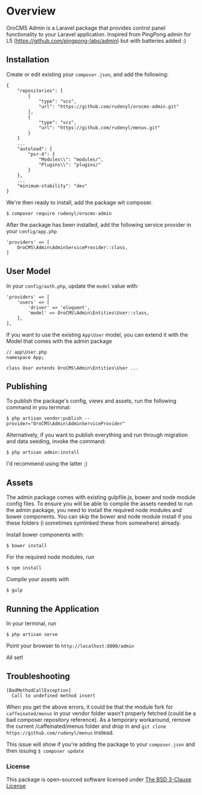 # Overview
OroCMS Admin is a Laravel package that provides control panel functionality to your Laravel application.
Inspired from PingPong admin for L5 (https://github.com/pingpong-labs/admin) but with batteries added :)


## Installation
Create or edit existing your ```composer.json```, and add the following:
```
{
    "repositories": [
        {
            "type": "vcs",
            "url": "https://github.com/rudenyl/orocms-admin.git"
        },
        {
            "type": "vcs",
            "url": "https://github.com/rudenyl/menus.git"
        }
    ]
    ...
    "autoload": {
        "psr-4": {
            "Modules\\": "modules/",
            "Plugins\\": "plugins/"
        }
    },
    ...
    "minimum-stability": "dev"
}
```

We're then ready to install, add the package wit composer.
```
$ composer require rudenyl/orocms-admin
```


After the package has been installed, add the following service provider in your ```config/app.php```
```
'providers' => [
    OroCMS\Admin\AdminServiceProvider::class,
]
```

## User Model
In your ```config/auth.php```, update the ```model``` value with:
```
'providers' => [
    'users' => [
        'driver' => 'eloquent',
        'model' => OroCMS\Admin\Entities\User::class,
    ],
],

```

If you want to use the existing ```App\User``` model, you can extend it with the Model that comes with the admin package
```
// app\User.php
namespace App;

class User extends OroCMS\Admin\Entities\User ...
```


## Publishing
To publish the package's config, views and assets, run the following command in you terminal:
```
$ php artisan vendor:publish --provider="OroCMS\Admin\AdminServiceProvider"
```

Alternatively, if you want to publish everything and run through migration and data seeding, invoke the command:
```
$ php artisan admin:install
```

I'd recommend using the latter ;)


## Assets
The admin package comes with existing gulpfile.js, bower and node module config files.
To ensure you will be able to compile the assets needed to run the admin package, you need to install the required node modules and bower components. You can skip the bower and node module install if you these folders (i sometimes symlinked these from somewhere) already.

Install bower components with:
```
$ bower install
```

For the required node modules, run
```
$ npm install
```

Compile your assets with
```
$ gulp
```


## Running the Application
In your terminal, run
```
$ php artisan serve
```

Point your browser to ```http://localhost:8000/admin```

All set!


## Troubleshooting
```
[BadMethodCallException]         
  Call to undefined method insert
```  
When you get the above errors, it could be that the module fork for ```caffeinated/menus``` in your vendor folder wasn't properly fetched (could be a bad composer repository reference). As a temporary workaround, remove the current /caffeinated/menus folder and drop in and ```git clone https://github.com/rudenyl/menus``` instead.

This issue will show if you're adding the package to your ```composer.json``` and then issuing ```$ composer update```


### License

This package is open-sourced software licensed under [The BSD 3-Clause License](http://opensource.org/licenses/BSD-3-Clause)
